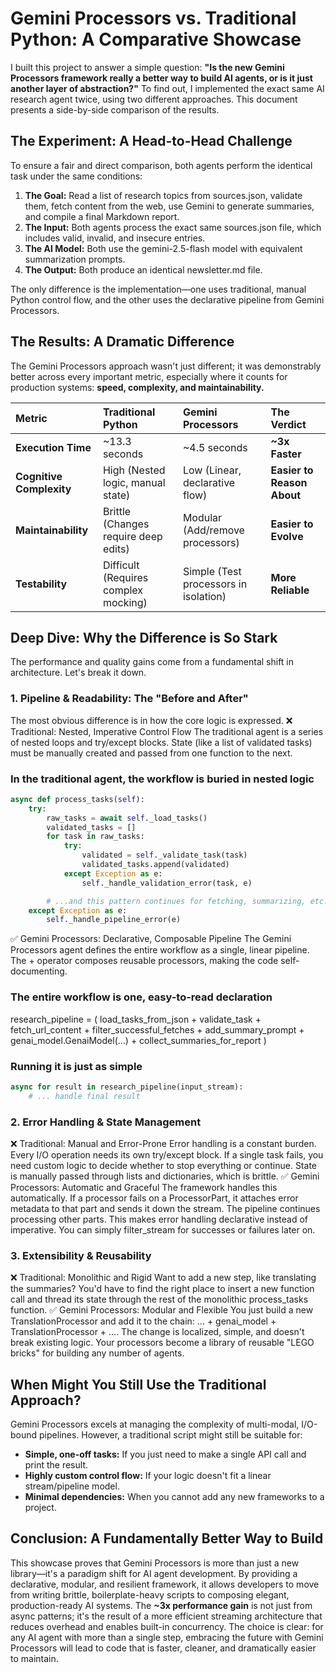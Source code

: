 # Gemini Processors vs. Traditional Python: A Comparative Showcase

I built this project to answer a simple question: **"Is the new Gemini Processors framework really a better way to build AI agents, or is it just another layer of abstraction?"**
To find out, I implemented the exact same AI research agent twice, using two different approaches. This document presents a side-by-side comparison of the results.

## The Experiment: A Head-to-Head Challenge

To ensure a fair and direct comparison, both agents perform the identical task under the same conditions:

1. **The Goal:** Read a list of research topics from sources.json, validate them, fetch content from the web, use Gemini to generate summaries, and compile a final Markdown report.
2. **The Input:** Both agents process the exact same sources.json file, which includes valid, invalid, and insecure entries.
3. **The AI Model:** Both use the gemini-2.5-flash model with equivalent summarization prompts.
4. **The Output:** Both produce an identical newsletter.md file.

The only difference is the implementation—one uses traditional, manual Python control flow, and the other uses the declarative pipeline from Gemini Processors.

## The Results: A Dramatic Difference

The Gemini Processors approach wasn't just different; it was demonstrably better across every important metric, especially where it counts for production systems: **speed, complexity, and maintainability.**

| Metric | Traditional Python | Gemini Processors | The Verdict |
| :---- | :---- | :---- | :---- |
| **Execution Time** | ~13.3 seconds | ~4.5 seconds | **~3x Faster** |
| **Cognitive Complexity** | High (Nested logic, manual state) | Low (Linear, declarative flow) | **Easier to Reason About** |
| **Maintainability** | Brittle (Changes require deep edits) | Modular (Add/remove processors) | **Easier to Evolve** |
| **Testability** | Difficult (Requires complex mocking) | Simple (Test processors in isolation) | **More Reliable** |

## Deep Dive: Why the Difference is So Stark

The performance and quality gains come from a fundamental shift in architecture. Let's break it down.

### 1. Pipeline & Readability: The "Before and After"

The most obvious difference is in how the core logic is expressed.
❌ Traditional: Nested, Imperative Control Flow
The traditional agent is a series of nested loops and try/except blocks. State (like a list of validated tasks) must be manually created and passed from one function to the next.

### In the traditional agent, the workflow is buried in nested logic

```python
async def process_tasks(self):
    try:
        raw_tasks = await self._load_tasks()
        validated_tasks = []
        for task in raw_tasks:
            try:
                validated = self._validate_task(task)
                validated_tasks.append(validated)
            except Exception as e:
                self._handle_validation_error(task, e)

        # ...and this pattern continues for fetching, summarizing, etc.
    except Exception as e:
        self._handle_pipeline_error(e)
```

✅ Gemini Processors: Declarative, Composable Pipeline
The Gemini Processors agent defines the entire workflow as a single, linear pipeline. The + operator composes reusable processors, making the code self-documenting.

### The entire workflow is one, easy-to-read declaration

research_pipeline = (
    load_tasks_from_json
    + validate_task
    + fetch_url_content
    + filter_successful_fetches
    + add_summary_prompt
    + genai_model.GenaiModel(...)
    + collect_summaries_for_report
)

### Running it is just as simple

```python
async for result in research_pipeline(input_stream):
    # ... handle final result
```

### 2. Error Handling & State Management

❌ Traditional: Manual and Error-Prone
Error handling is a constant burden. Every I/O operation needs its own try/except block. If a single task fails, you need custom logic to decide whether to stop everything or continue. State is manually passed through lists and dictionaries, which is brittle.
✅ Gemini Processors: Automatic and Graceful
The framework handles this automatically. If a processor fails on a ProcessorPart, it attaches error metadata to that part and sends it down the stream. The pipeline continues processing other parts. This makes error handling declarative instead of imperative. You can simply filter_stream for successes or failures later on.

### 3. Extensibility & Reusability

❌ Traditional: Monolithic and Rigid
Want to add a new step, like translating the summaries? You'd have to find the right place to insert a new function call and thread its state through the rest of the monolithic process_tasks function.
✅ Gemini Processors: Modular and Flexible
You just build a new TranslationProcessor and add it to the chain: ... + genai_model + TranslationProcessor + .... The change is localized, simple, and doesn't break existing logic. Your processors become a library of reusable "LEGO bricks" for building any number of agents.

## When Might You Still Use the Traditional Approach?

Gemini Processors excels at managing the complexity of multi-modal, I/O-bound pipelines. However, a traditional script might still be suitable for:

* **Simple, one-off tasks:** If you just need to make a single API call and print the result.
* **Highly custom control flow:** If your logic doesn't fit a linear stream/pipeline model.
* **Minimal dependencies:** When you cannot add any new frameworks to a project.

## Conclusion: A Fundamentally Better Way to Build

This showcase proves that Gemini Processors is more than just a new library—it's a paradigm shift for AI agent development. By providing a declarative, modular, and resilient framework, it allows developers to move from writing brittle, boilerplate-heavy scripts to composing elegant, production-ready AI systems.
The **~3x performance gain** is not just from async patterns; it's the result of a more efficient streaming architecture that reduces overhead and enables built-in concurrency.
The choice is clear: for any AI agent with more than a single step, embracing the future with Gemini Processors will lead to code that is faster, cleaner, and dramatically easier to maintain.
